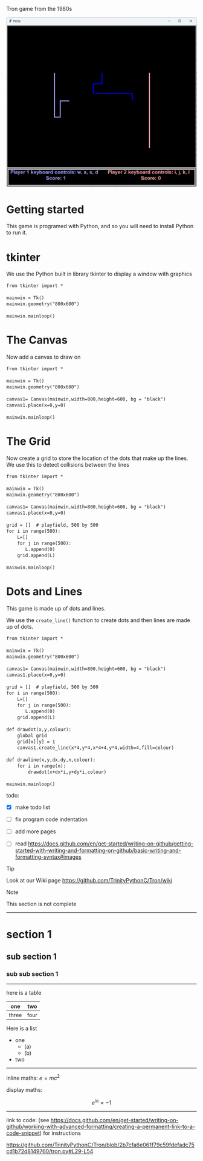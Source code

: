Tron game from the 1980s


![Tron picture](https://github.com/TrinityPythonC/Tron/blob/main/wikifiles/wikiTron.png)


# Getting started
This game is programed with Python, and so you will need to install Python to run it.

# tkinter

We use the Python built in library tkinter to display a window with graphics

```
from tkinter import *

mainwin = Tk()
mainwin.geometry("800x600")

mainwin.mainloop()
```


# The Canvas

Now add a canvas to draw on

```
from tkinter import *

mainwin = Tk()
mainwin.geometry("800x600")

canvas1= Canvas(mainwin,width=800,height=600, bg = "black")
canvas1.place(x=0,y=0)

mainwin.mainloop()
```


# The Grid
Now create a grid to store the location of the dots that make up the lines. We use this to detect collisions between the lines

```    
from tkinter import *

mainwin = Tk()
mainwin.geometry("800x600")

canvas1= Canvas(mainwin,width=800,height=600, bg = "black")
canvas1.place(x=0,y=0)

grid = []  # playfield, 500 by 500    
for i in range(500):
    L=[]   
    for j in range(500):      
       L.append(0)    
    grid.append(L)    

mainwin.mainloop()
```

# Dots and Lines

This game is made up of dots and lines.

We use the `create_line()` function to create dots and then lines are made up of dots.

```
from tkinter import *

mainwin = Tk()
mainwin.geometry("800x600")

canvas1= Canvas(mainwin,width=800,height=600, bg = "black")
canvas1.place(x=0,y=0)

grid = []  # playfield, 500 by 500   
for i in range(500):
    L=[]   
    for j in range(500):      
       L.append(0)    
    grid.append(L)    

def drawdot(x,y,colour):
    global grid
    grid[x][y] = 1
    canvas1.create_line(x*4,y*4,x*4+4,y*4,width=4,fill=colour)

def drawline(x,y,dx,dy,n,colour):
    for i in range(n):
        drawdot(x+dx*i,y+dy*i,colour)

mainwin.mainloop()
```



todo:
- [x] make todo list
- [ ] fix program code indentation
- [ ] add more pages
- [ ] read https://docs.github.com/en/get-started/writing-on-github/getting-started-with-writing-and-formatting-on-github/basic-writing-and-formatting-syntax#images


> [!TIP]
Look at our Wiki page  https://github.com/TrinityPythonC/Tron/wiki

> [!NOTE]
> This section is not complete

***

# section 1
## sub section 1
### sub sub section 1

***

here is a table

| one | two |
|----|---|
|three| four|

Here is a list

* one
  * (a)
  * (b)
* two

***
inline maths: $e=mc^2$

display maths:

$$ e^{i \pi} = -1 $$
  
***
link to code: (see https://docs.github.com/en/get-started/writing-on-github/working-with-advanced-formatting/creating-a-permanent-link-to-a-code-snippet) for instructions

https://github.com/TrinityPythonC/Tron/blob/2b7cfa6e061f79c59fdefadc75cd1b72d8149760/tron.py#L29-L54
